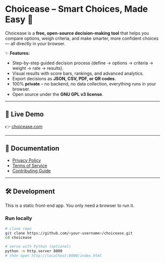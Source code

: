 # Choicease – Smart Choices, Made Easy 🎯

Choicease is a **free, open-source decision-making tool** that helps you compare options, weigh criteria, and make smarter, more confident choices — all directly in your browser.  

✨ **Features:**
- Step-by-step guided decision process (define → options → criteria → weight → rate → results).
- Visual results with score bars, rankings, and advanced analytics.
- Export decisions as **JSON, CSV, PDF, or QR codes**.
- 100% **private** – no backend, no data collection, everything runs in your browser.
- Open source under the **GNU GPL v3 license**.

---

## 🚀 Live Demo
👉 [choicease.com](https://choicease.com)

---

## 📖 Documentation
- [Privacy Policy](privacy.html)  
- [Terms of Service](terms.html)  
- [Contributing Guide](CONTRIBUTING.md)  

---

## 🛠️ Development

This is a static front-end app. You only need a browser to run it.

### Run locally
```bash
# clone repo
git clone https://github.com/<your-username>/choicease.git
cd choicease

# serve with Python (optional)
python -m http.server 8000
# then open http://localhost:8000/index.html
